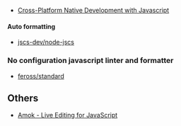 
- [Cross-Platform Native Development with Javascript](https://www.nativescript.org/)

#### Auto formatting
- [jscs-dev/node-jscs](https://github.com/jscs-dev/node-jscs)

### No configuration javascript linter and formatter
- [feross/standard](https://github.com/feross/standard)

## Others
- [Amok - Live Editing for JavaScript](http://amokjs.com/)
